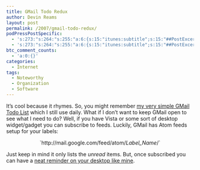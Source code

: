 ```yaml
---
title: GMail Todo Redux
author: Devin Reams
layout: post
permalink: /2007/gmail-todo-redux/
podPressPostSpecific:
  - 's:273:"s:264:"s:255:"a:6:{s:15:"itunes:subtitle";s:15:"##PostExcerpt##";s:14:"itunes:summary";s:15:"##PostExcerpt##";s:15:"itunes:keywords";s:17:"##WordPressCats##";s:13:"itunes:author";s:10:"##Global##";s:15:"itunes:explicit";s:7:"Default";s:12:"itunes:block";s:7:"Default";}";";";'
  - 's:273:"s:264:"s:255:"a:6:{s:15:"itunes:subtitle";s:15:"##PostExcerpt##";s:14:"itunes:summary";s:15:"##PostExcerpt##";s:15:"itunes:keywords";s:17:"##WordPressCats##";s:13:"itunes:author";s:10:"##Global##";s:15:"itunes:explicit";s:7:"Default";s:12:"itunes:block";s:7:"Default";}";";";'
btc_comment_counts:
  - 'a:0:{}'
categories:
  - Internet
tags:
  - Noteworthy
  - Organization
  - Software
---
```

It&#8217;s cool because it rhymes. So, you might remember [my very simple GMail Todo List][1] which I still use daily. What if I don&#8217;t want to keep GMail open to see what I need to do? Well, if you have Vista or some sort of desktop widget/gadget you can subscribe to feeds. Luckily, GMail has Atom feeds setup for your labels:

<center>
  `http://mail.google.com/feed/atom/<em>Label_Name</em>/`
</center>

Just keep in mind it only lists the *unread* items. But, once subscribed you can have a [neat reminder on your desktop like mine][2].

 [1]: https://devin.rea.ms/2006/gmail-todo-list/
 [2]: http://www.flickr.com/photos/devdev/427665505/